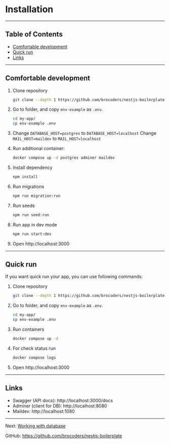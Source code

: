 # Installation

---

## Table of Contents

- [Comfortable development](#comfortable-development)
- [Quick run](#quick-run)
- [Links](#links)

---

## Comfortable development

1. Clone repository

    ```bash
    git clone --depth 1 https://github.com/brocoders/nestjs-boilerplate.git my-app
    ```

1. Go to folder, and copy `env-example` as `.env`.

    ```bash
    cd my-app/
    cp env-example .env
    ```

1. Change `DATABASE_HOST=postgres` to `DATABASE_HOST=localhost`
   Change `MAIL_HOST=maildev` to `MAIL_HOST=localhost`

1. Run additional container:

    ```bash
    docker compose up -d postgres adminer maildev
    ```

1. Install dependency

    ```bash
    npm install
    ```

1. Run migrations

    ```bash
    npm run migration:run
    ```

1. Run seeds

    ```bash
    npm run seed:run
    ```

1. Run app in dev mode

    ```bash
    npm run start:dev
    ```

1. Open http://localhost:3000

---

## Quick run

If you want quick run your app, you can use following commands:

1. Clone repository

    ```bash
    git clone --depth 1 https://github.com/brocoders/nestjs-boilerplate.git my-app
    ```

1. Go to folder, and copy `env-example` as `.env`.

    ```bash
    cd my-app/
    cp env-example .env
    ```

1. Run containers

    ```bash
    docker compose up -d
    ```

1. For check status run

    ```bash
    docker compose logs
    ```

1. Open http://localhost:3000

---

## Links

- Swagger (API docs): http://localhost:3000/docs
- Adminer (client for DB): http://localhost:8080
- Maildev: http://localhost:1080

---

Next: [Working with database](database.md)

GitHub: https://github.com/brocoders/nestjs-boilerplate
